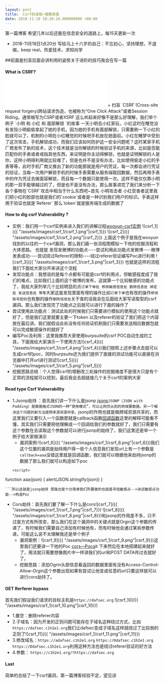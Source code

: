 ```yaml
---
layout: post
title:  Csrf的读取—增删改查
date: 2018-11-18 10:28:24.000000000 +08:00
---
```

第一篇博客 希望几年以后还能在信息安全的道路上，每15天更新一次

+	2018-11月18日1点20分 写给马上十六岁的自己：不忘初心，坚持理想，不退缩，keep real，热爱技术，求知向学
		
	
##前面是扫盲后面会讲利用的姿势关于进阶的技巧我会在写一篇
#### What is CSRF?
<iframe frameborder="no" border="0" marginwidth="0" marginheight="0" width="330" height="86" src="//music.163.com/outchain/player?type=2&id=554244265&auto=1&height=66"></iframe>
+	扫盲
`CSRF`(Cross-site request forgery)跨站请求伪造，也被称为“One Click Attack”或者Session Riding，通常缩写为CSRF或者XSRF
这么听起来好像不是那么好理解，我们举个例子
 `小明 和 小红 和 面部解锁 `的故事 
一天小明去小红家玩，小红这时在睡觉没有发现小明偷偷拿起了她的手机，因为她的手机有面部解锁，只需要刷一下小红的脸就可以了，机制的小明在小红睡觉的时候吧手机放在她面前。小红在睡梦中受到了这次攻击，手机解锁成功，而我们应该如何防护这一安全问题呢？这时某家手机厂商发布了新的技术，这个技术就是当你解锁的时候验证手机的来源，比如是否能匹配你的手表或者戒指其他东西，来证明是你主动得解锁，也就是证明解锁的人是你，这样小明得利用就比较难了，但是也并不是没有办法，比如使用偷走小红的手表等等，此时手机厂商又推出了新的功能那就是用户的凭证，每一次都会进行凭证的验证，当每一次用户解锁手机的时候手表需要从服务端取回数据，然后再用手表中的作为凭证去做面容解锁，而且每一个数据只能使用一次。这样不能仅仅靠小明的那一双手能够越过的了，但是也不是没有办法，那么故事讲完了我们来分析一下各个事物在`CSRF`攻击中相当于什么东西吧~首先 
小明攻击者 小红受害者这里我们把小红的脸部也就是我们的`cookie`或者是一种识别我们用户的标识。手表这样用于验证也就是`Referer` 那么`token`就是服务端生成的数据了

#### How to dig csrf Vulnerability ?
+	实例：我们用一个csrf实例来进入我们的讲解过程[wooyun-csrf实例](http://www.anquan.us/static/bugs/wooyun-2015-0164067.html)
![csrf_1]({{ "/assets/images/csrf_1/csrf_1.png"|csrf_1}})
![csrf_2]({{ "/assets/images/csrf_1/csrf_2.png"|csrf_2}})
上面这个例子是我在wooyun找到的以往的一个csrf漏洞，那么我们画一张流程图模拟一下他的挖掘流程和大体思路。
也就是  发现发微博的功能点----尝试利用此功能点发微博----微博发表成功----尝试绕过Referer的限制----绕过referer验证编写Poc进行利用
![csrf_3]({{ "/assets/images/csrf_1/csrf_3.png"|csrf_3}})
也就是这样的流程我们下面给大家分开来讲这个流程
+	发现功能点：我想说的是每个点都有可能是csrf的利用点，但敏感程度成了我们的难点，比如我们上面的这个微博的发布，这就算一个比较敏感的功能点了，我给大家列举几个比较明显的点`订单下单处 修改敏感信息处 删除信息处 绑定处 发送信息处 等等`大家这是发现里面有增的操作比如`订单下单`也有改的操作`修改账号密码`也有删的操作`删除信息处`关于查的话我会在后面给大家写读取型的csrf漏洞。那么我们发现完了功能点之后就可以进行下面的操作了
+	尝试使用此功能点：测试此处的时候我们只需要进行模拟的使用这个功能点就好了，但是我们这里就要主要一下token 以及referer的验证了我们把这个内容放在最后讲。我们就假设此处没有任何验证机制我们只需要发送相应数据包就可以完成敏感操作的就好了
+	编写Poc及利用：这里我推荐大家使用burpsuite的csrf POC自动生成的工具，下面我给大家演示一下使用方法![csrf_4]({{ "/assets/images/csrf_1/csrf_4.png"|csrf_4}})我们按照上述步骤点击就可以生成csrf的poc，同时burpsuite还为我们提供了直接的测试功能可以直接在浏览器中打开url进行测试![csrf_5]({{ "/assets/images/csrf_1/csrf_5.png"|csrf_5}})
+	挖掘思路总结：个人觉得csrf的增删改三处操作的挖掘难度不是很大只是有个正常的流程就可以挖到，最后我会去超链接几个关于csrf的案例大家

#### Read type Csrf Vulnerability
+	1.Jsonp劫持 ：首先我们讲一下什么是jsonp [jsonp](https://zh.wikipedia.org/wiki/JSONP)`JSONP（JSON with Padding）是数据格式JSON的一种“使用模式”，可以让网页从别的网域要数据。另一个解决这个问题的新方法是跨来源资源共享。`jsonp的作用也就是做跨域资源共享的，而这里我们又要引入一个函数那就是callback函数[回调函数](https://zh.wikipedia.org/wiki/%E5%9B%9E%E8%B0%83%E5%87%BD%E6%95%B0)这里的解释可能看不懂，其实我们只需要把他理解成一个回调给我们的参数就好了，我们只需要有这个参数在去读取这个参数就可以进行jsonp的劫持了，我们这里还是举一个例子给大家做演示
	+	漏洞案例:![csrf_6]({{ "/assets/images/csrf_1/csrf_6.png"|csrf_6}})我们这个位置的漏洞是劫持用户得一些个人信息我们发现url上有一个参数是`callback=aaa`没错这里就是回调函数，我们就可以根据他来劫持jsonp的数据了那么我们就可以构造如下poc
	```
	<script> 
function aaa(json)
{
	alert(JSON.stringify(json))
}
</script>
<script src="https://vip.xxxxx.com/ajax/list/memberPonits.do?callback=aaa
"></script>
	```所以这就是jsonp劫持 思路也是十分简单我们所要做的也就是寻找敏感点-->测试敏感点功能-->构造Poc
+	Cors劫持：首先我们要了解一下什么是cors![csrf_7]({{ "/assets/images/csrf_1/csrf_7.png"|csrf_7}})
![csrf_8]({{ "/assets/images/csrf_1/csrf_8.png"|csrf_8}})和jsonp的作用差不多，只不过是方式有所改变，那么我们在这个漏洞中的关键点就是Orgin这个参数的传递了，有时候我们需要自己添加有时候他有，而有时候他会通过某些参数传递，可能这么说不太理解我还是举个例子	
	+	漏洞案例：![csrf_9]({{ "/assets/images/csrf_1/csrf_9.png"|csrf_9}})这里我们还要讲一下他的Poc [cors—Poc](https://github.com/nccgroup/CrossSiteContentHijacking)git 下来然后在本地搭建起来就好了，用法就只需要想像图片中一样讲我们的url和POST DATA传过去就好了。
	+	挖掘思路：添加Ogrin头部信息看返回的数据里面有没有Access-Control-Allow-Orgin这个参数出现如果有尝试让他变成任意的url只要这样就可以进行cors劫持了。

#### GET Rerferer bypass
首先我们假设我们请求的目标主机是`https://dafsec.org`
![csrf_10]({{ "/assets/images/csrf_1/csrf_10.png"|csrf_10}})

+	1.置空：删除referer内容
+	2.子域名：因为开发的正则问题可能存在子域名这种绕过方式，比如`https://dafsec.c1h2e1.org`我们让dafsec变成子域名这样就绕过了比较弱的正则了![csrf_11]({{ "/assets/images/csrf_1/csrf_11.png"|csrf_11}})
+	3.修改域名：`https://adafsec.c1h2e1.org`  `https://0dafsec.c1h2e1.org` `https://Ddafsec.c1h2e1.org`利用这种方法也是绕过referer验证的好方法
+	4.参数： `https://c1h2e1.org/?https://dafsec.org` 


#### Last	
简单的总结了一下csrf漏洞，第一篇博客经验不足，望见谅
